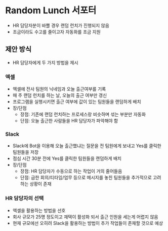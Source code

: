 # Random Lunch 서포터

- HR 담당자분이 바쁠 경우 랜덤 런치가 진행되지 않음
- 조금이라도 수고를 줄이고자 자동화를 조금 지원

## 제안 방식

- HR 담당자에게 두 가지 방법을 제시

### 엑셀

- 엑셀에 전사 팀원의 닉네임과 오늘 출근여부를 기록
- 매 주 랜덤 런치를 하는 날, 오늘의 출근 여부만 갱신
- 프로그램을 실행시키면 출근 여부에 값이 있는 팀원들을 랜덤하게 배치
- 장/단점
  - 장점: 기존에 랜덤 런치하는 프로세스랑 비슷하며 섞는 부분만 자동화
  - 단점: 오늘 출근한 사람들을 HR 담당자가 파악해야 함

### Slack

- Slack에 Bot을 이용해 오늘 출근했냐는 질문을 전 팀원에게 보내고 Yes를 클릭한 팀원들을 저장
- 점심 시간 30분 전에 Yes를 클릭한 팀원들을 랜덤하게 배치
- 장/단점
  - 장점: HR 담당자가 수동으로 하는 작업이 거의 줄어들음
  - 단점: 급한 회의/티타임/업무 등으로 메시지를 놓친 팀원들을 추가적으로 고려하는 상황이 존재

### HR 담당자의 선택

- 엑셀을 활용하는 방법을 선호
- 회사 규모가 25명 정도이고 재택이 활성화 되서 출근 인원을 세는게 어렵지 않음
- 현재 규모에선 오히려 Slack을 활용하는 방법이 추가 작업들이 존재할 것으로 예상
